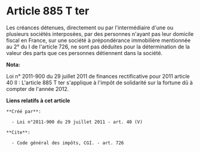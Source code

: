 # Article 885 T ter

Les créances détenues, directement ou par l'intermédiaire d'une ou plusieurs sociétés interposées, par des personnes n'ayant
pas leur domicile fiscal en France, sur une société à prépondérance immobilière mentionnée au 2° du I de l'article 726, ne
sont pas déduites pour la détermination de la valeur des parts que ces personnes détiennent dans la société.

**Nota:**

Loi n° 2011-900 du 29 juillet 2011 de finances rectificative pour 2011 article 40 II : L'article 885 T ter s'applique à
l'impôt de solidarité sur la fortune dû à compter de l'année 2012.

**Liens relatifs à cet article**

	**Créé par**:

	  - Loi n°2011-900 du 29 juillet 2011 - art. 40 (V)

	**Cite**:

	  - Code général des impôts, CGI. - art. 726
